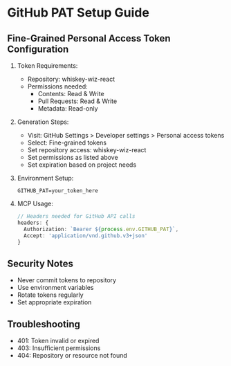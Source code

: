# GitHub PAT Setup Guide

## Fine-Grained Personal Access Token Configuration

1. Token Requirements:
   - Repository: whiskey-wiz-react
   - Permissions needed:
     - Contents: Read & Write
     - Pull Requests: Read & Write
     - Metadata: Read-only

2. Generation Steps:
   - Visit: GitHub Settings > Developer settings > Personal access tokens
   - Select: Fine-grained tokens
   - Set repository access: whiskey-wiz-react
   - Set permissions as listed above
   - Set expiration based on project needs

3. Environment Setup:
   ```env
   GITHUB_PAT=your_token_here
   ```

4. MCP Usage:
   ```typescript
   // Headers needed for GitHub API calls
   headers: {
     Authorization: `Bearer ${process.env.GITHUB_PAT}`,
     Accept: 'application/vnd.github.v3+json'
   }
   ```

## Security Notes
- Never commit tokens to repository
- Use environment variables
- Rotate tokens regularly
- Set appropriate expiration

## Troubleshooting
- 401: Token invalid or expired
- 403: Insufficient permissions
- 404: Repository or resource not found